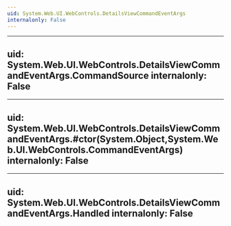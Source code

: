 ```yaml
---
uid: System.Web.UI.WebControls.DetailsViewCommandEventArgs
internalonly: False
---
```


---
uid: System.Web.UI.WebControls.DetailsViewCommandEventArgs.CommandSource
internalonly: False
---

---
uid: System.Web.UI.WebControls.DetailsViewCommandEventArgs.#ctor(System.Object,System.Web.UI.WebControls.CommandEventArgs)
internalonly: False
---

---
uid: System.Web.UI.WebControls.DetailsViewCommandEventArgs.Handled
internalonly: False
---
